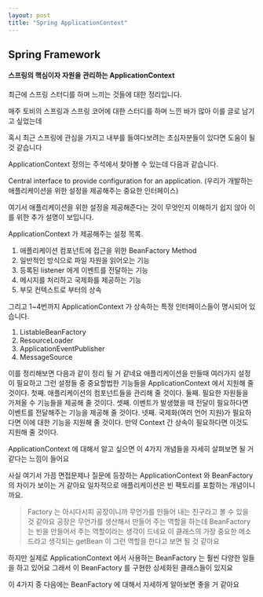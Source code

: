 ```yaml
---
layout: post
title: "Spring ApplicationContext"
---
```


## Spring Framework

#### 스프링의 핵심이자 자원을 관리하는 ApplicationContext

최근에 스프링 스터디를 하며 느끼는 것들에 대한 정리입니다.

매주 토비의 스프링과 스프링 코어에 대한 스터디를 하며 느낀 바가 많아 이를 글로 남기고 싶었는데 

혹시 최근 스프링에 관심을 가지고 내부를 들여다보려는 초심자분들이 있다면 도움이 될 것 같습니다

ApplicationContext 정의는 주석에서 찾아볼 수 있는데 다음과 같습니다.

Central interface to provide configuration for an application.
(우리가 개발하는 애플리케이션을 위한 설정을 제공해주는 중요한 인터페이스)

여기서 애플리케이션을 위한 설정을 제공해준다는 것이 무엇인지 이해하기 쉽지 않아 이를 위한 추가 설명이 보입니다.

ApplicationContext 가 제공해주는 설정 목록.

1. 애플리케이션 컴포넌트에 접근을 위한 BeanFactory Method
2. 일반적인 방식으로 파일 자원을 읽어오는 기능 
3. 등록된 listener 에게 이벤트를 전달하는 기능
4. 메시지를 처리하고 국제화를 제공하는 기능
5. 부모 컨텍스트로 부터의 상속

그리고 1~4번까지 ApplicationContext 가 상속하는 특정 인터페이스들이 명시되어 있습니다.

1. ListableBeanFactory
2. ResourceLoader
3. ApplicationEventPublisher
4. MessageSource

이를 정리해보면 다음과 같이 정리 될 거 같네요 
애플리케이션을 만들때 여러가지 설정이 필요하고 그런 설정들 중 중요할법한 기능들을 ApplicationContext 에서 지원해 줄 것이다.
첫째. 애플리케이션의 컴포넌트들을 관리해 줄 것이다.
둘째. 필요한 자원들을 가져올 수 기능들을 제공해 줄 것이다.
셋째. 이벤트가 발생했을 때 전달이 필요하다면 이벤트를 전달해주는 기능을 제공해 줄 것이다.
넷째. 국제화(여러 언어 지원)가 필요하다면 이에 대한 기능을 지원해 줄 것이다.
만약 Context 간 상속이 필요하다면 이것도 지원해 줄 것이다.

ApplicationContext 에 대해서 알고 싶으면 이 4가지 개념들을 자세히 살펴보면 될 거 같다는 느낌이 들어요  

사실 여기서 가끔 면접문제나 질문에 등장하는 ApplicationContext 와 BeanFactory 의 차이가 보이는 거 같아요
일차적으로 애플리케이션은 빈 팩토리를 포함하는 개념이니까요.

> Factory 는 아시다시피 공장이니까 무언가를 만들어 내는 친구라고 볼 수 있을 것 같아요
> 공장은 무언가를 생산해서 만들어 주는 역할을 하는데 BeanFactory 는 빈을 만들어서 주는 역할이라는 생각이 드네요
> 이 클래스의 가장 중요한 메소드라고 생각되는 getBean 이 그런 역할을 한다고 보면 될 것 같아요

하지만 실제로 ApplicationContext 에서 사용하는 BeanFactory 는 훨씬 다양한 일들을 하고 있어요
그래서 이 BeanFactory 를 구현한 상세화된 클래스들이 있지요 

이 4가지 중 다음에는 BeanFactory 에 대해서 자세하게 알아보면 좋을 거 같아요

